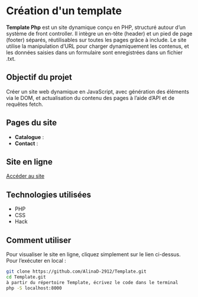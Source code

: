 # Création d'un template                                
**Template Php** est un site dynamique conçu en PHP, structuré autour d’un système de front controller. Il intègre un en-tête (header) et un pied de page (footer) séparés, réutilisables sur toutes les pages grâce à include. Le site utilise la manipulation d’URL pour charger dynamiquement les contenus, et les données saisies dans un formulaire sont enregistrées dans un fichier .txt.
## Objectif du projet
Créer un site web dynamique en JavaScript, avec génération des éléments via le DOM, et actualisation du contenu des pages à l’aide d’API et de requêtes fetch.
## Pages du site
- **Catalogue** : 
- **Contact** : 
## Site en ligne
[Accéder au site](http://php-template.great-site.net)
## Technologies utilisées
- PHP
- CSS
- Hack 
## Comment utiliser
Pour visualiser le site en ligne, cliquez simplement sur le lien ci-dessus. 
Pour l’exécuter en local :
```bash
git clone https://github.com/AlinaD-2912/Template.git
cd Template.git
à partir du répertoire Template, écrivez le code dans le terminal
php -S localhost:8000

